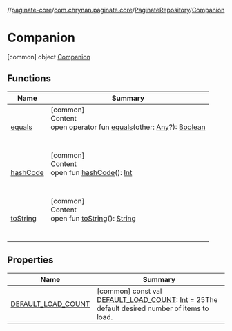 //[paginate-core](../../../index.md)/[com.chrynan.paginate.core](../../index.md)/[PaginateRepository](../index.md)/[Companion](index.md)



# Companion  
 [common] object [Companion](index.md)   


## Functions  
  
|  Name|  Summary| 
|---|---|
| <a name="kotlin/Any/equals/#kotlin.Any?/PointingToDeclaration/"></a>[equals](index.md#%5Bkotlin%2FAny%2Fequals%2F%23kotlin.Any%3F%2FPointingToDeclaration%2F%5D%2FFunctions%2F-785684615)| <a name="kotlin/Any/equals/#kotlin.Any?/PointingToDeclaration/"></a>[common]  <br>Content  <br>open operator fun [equals](index.md#%5Bkotlin%2FAny%2Fequals%2F%23kotlin.Any%3F%2FPointingToDeclaration%2F%5D%2FFunctions%2F-785684615)(other: [Any](https://kotlinlang.org/api/latest/jvm/stdlib/kotlin/-any/index.html)?): [Boolean](https://kotlinlang.org/api/latest/jvm/stdlib/kotlin/-boolean/index.html)  <br><br><br>
| <a name="kotlin/Any/hashCode/#/PointingToDeclaration/"></a>[hashCode](index.md#%5Bkotlin%2FAny%2FhashCode%2F%23%2FPointingToDeclaration%2F%5D%2FFunctions%2F-785684615)| <a name="kotlin/Any/hashCode/#/PointingToDeclaration/"></a>[common]  <br>Content  <br>open fun [hashCode](index.md#%5Bkotlin%2FAny%2FhashCode%2F%23%2FPointingToDeclaration%2F%5D%2FFunctions%2F-785684615)(): [Int](https://kotlinlang.org/api/latest/jvm/stdlib/kotlin/-int/index.html)  <br><br><br>
| <a name="kotlin/Any/toString/#/PointingToDeclaration/"></a>[toString](index.md#%5Bkotlin%2FAny%2FtoString%2F%23%2FPointingToDeclaration%2F%5D%2FFunctions%2F-785684615)| <a name="kotlin/Any/toString/#/PointingToDeclaration/"></a>[common]  <br>Content  <br>open fun [toString](index.md#%5Bkotlin%2FAny%2FtoString%2F%23%2FPointingToDeclaration%2F%5D%2FFunctions%2F-785684615)(): [String](https://kotlinlang.org/api/latest/jvm/stdlib/kotlin/-string/index.html)  <br><br><br>


## Properties  
  
|  Name|  Summary| 
|---|---|
| <a name="com.chrynan.paginate.core/PaginateRepository.Companion/DEFAULT_LOAD_COUNT/#/PointingToDeclaration/"></a>[DEFAULT_LOAD_COUNT](-d-e-f-a-u-l-t_-l-o-a-d_-c-o-u-n-t.md)| <a name="com.chrynan.paginate.core/PaginateRepository.Companion/DEFAULT_LOAD_COUNT/#/PointingToDeclaration/"></a> [common] const val [DEFAULT_LOAD_COUNT](-d-e-f-a-u-l-t_-l-o-a-d_-c-o-u-n-t.md): [Int](https://kotlinlang.org/api/latest/jvm/stdlib/kotlin/-int/index.html) = 25The default desired number of items to load.   <br>

